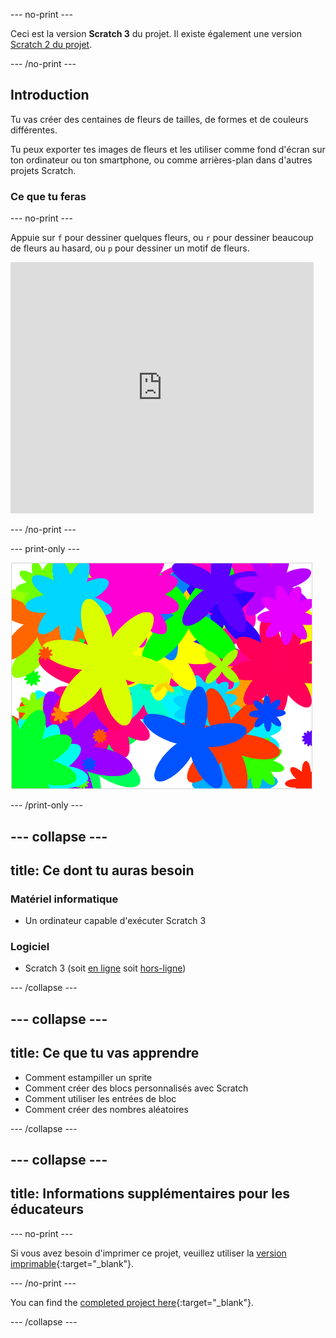 \--- no-print \---

Ceci est la version **Scratch 3** du projet. Il existe également une version [Scratch 2 du projet](https://projects.raspberrypi.org/en/projects/flower-generator-scratch2).

\--- /no-print \---

## Introduction

Tu vas créer des centaines de fleurs de tailles, de formes et de couleurs différentes.

Tu peux exporter tes images de fleurs et les utiliser comme fond d'écran sur ton ordinateur ou ton smartphone, ou comme arrières-plan dans d'autres projets Scratch.

### Ce que tu feras

\--- no-print \---

Appuie sur `f` pour dessiner quelques fleurs, ou `r` pour dessiner beaucoup de fleurs au hasard, ou `p` pour dessiner un motif de fleurs.

<div class="scratch-preview">
  <iframe allowtransparency="true" width="485" height="402" src="https://scratch.mit.edu/projects/embed/253355932/?autostart=false" frameborder="0" scrolling="no"></iframe>
</div>

\--- /no-print \---

\--- print-only \---

![fleurs aléatoires](images/flower-random.png)

\--- /print-only \---

## \--- collapse \---

## title: Ce dont tu auras besoin

### Matériel informatique

+ Un ordinateur capable d'exécuter Scratch 3

### Logiciel

+ Scratch 3 (soit [en ligne](https://rpf.io/scratch-on) soit [hors-ligne](https://rpf.io/scratch-off))

\--- /collapse \---

## \--- collapse \---

## title: Ce que tu vas apprendre

+ Comment estampiller un sprite 
+ Comment créer des blocs personnalisés avec Scratch
+ Comment utiliser les entrées de bloc 
+ Comment créer des nombres aléatoires 

\--- /collapse \---

## \--- collapse \---

## title: Informations supplémentaires pour les éducateurs

\--- no-print \---

Si vous avez besoin d'imprimer ce projet, veuillez utiliser la [version imprimable](https://projects.raspberrypi.org/en/projects/flower-generator/print){:target="_blank"}.

\--- /no-print \---

You can find the [completed project here](https://rpf.io/p/en/flower-generator-get){:target="_blank"}.

\--- /collapse \---